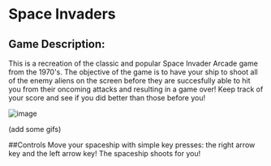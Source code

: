 # Space Invaders



## Game Description:
This is a recreation of the classic and popular Space Invader Arcade game from the 1970's. 
The objective of the game is to have your ship to shoot all of the enemy aliens on the screen before they are succesfully 
able to hit you from their oncoming attacks and resulting in a game over! Keep track of your score and see if you did better than those before you!

![image](https://user-images.githubusercontent.com/89215820/168391993-17994aa1-c1ac-48c7-b62a-9c07ac51ff04.png)

(add some gifs)

##Controls
Move your spaceship with simple key presses: the right arrow key and the left arrow key! The spaceship shoots for you!
